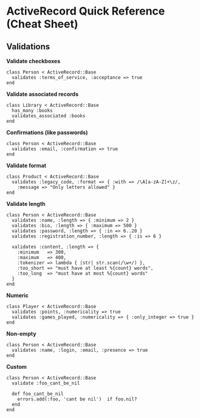 # ActiveRecord Quick Reference (Cheat Sheet)

## Validations

**Validate checkboxes**

~~~
class Person < ActiveRecord::Base
  validates :terms_of_service, :acceptance => true
end
~~~

**Validate associated records**

~~~
class Library < ActiveRecord::Base
  has_many :books
  validates_associated :books
end
~~~

**Confirmations (like passwords)**

~~~
class Person < ActiveRecord::Base
  validates :email, :confirmation => true
end
~~~

**Validate format**

~~~
class Product < ActiveRecord::Base
  validates :legacy_code, :format => { :with => /\A[a-zA-Z]+\z/,
    :message => "Only letters allowed" }
end
~~~

**Validate length**

~~~
class Person < ActiveRecord::Base
  validates :name, :length => { :minimum => 2 }
  validates :bio, :length => { :maximum => 500 }
  validates :password, :length => { :in => 6..20 }
  validates :registration_number, :length => { :is => 6 }

  validates :content, :length => {
    :minimum   => 300,
    :maximum   => 400,
    :tokenizer => lambda { |str| str.scan(/\w+/) },
    :too_short => "must have at least %{count} words",
    :too_long  => "must have at most %{count} words"
  }
end
~~~

**Numeric**

~~~
class Player < ActiveRecord::Base
  validates :points, :numericality => true
  validates :games_played, :numericality => { :only_integer => true }
end
~~~

**Non-empty**

~~~
class Person < ActiveRecord::Base
  validates :name, :login, :email, :presence => true
end
~~~


**Custom**

~~~
class Person < ActiveRecord::Base
  validate :foo_cant_be_nil

  def foo_cant_be_nil
    errors.add(:foo, 'cant be nil')  if foo.nil?
  end
end
~~~


